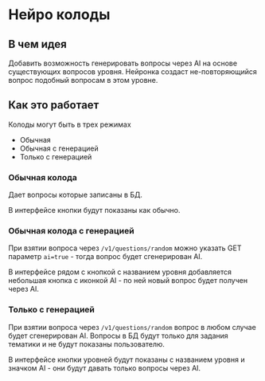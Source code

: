 # Нейро колоды
## В чем идея
Добавить возможность генерировать вопросы через AI на основе существующих вопросов уровня. Нейронка создаст не-повторяющийся вопрос подобный вопросам в этом уровне.

## Как это работает
Колоды могут быть в трех режимах
- Обычная
- Обычная с генерацией
- Только с генерацией

### Обычная колода
Дает вопросы которые записаны в БД.

В интерфейсе кнопки будут показаны как обычно.

### Обычная колода с генерацией
При взятии вопроса через `/v1/questions/random` можно указать GET параметр `ai=true` - тогда вопрос будет сгенерирован AI.

В интерфейсе рядом с кнопкой с названием уровня добавляется небольшая кнопка с иконкой AI - по ней новый вопрос будет получен через AI.

### Только с генерацией
При взятии вопроса через `/v1/questions/random` вопрос в любом случае будет сгенерирован AI. Вопросы в БД будут только для задания тематики и не будут показаны пользователю.

В интерфейсе кнопки уровней будут показаны с названием уровня и значком AI - они будут давать только вопросы через AI.